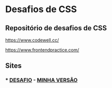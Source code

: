 # Desafios de CSS

## Repositório de desafios de CSS


https://www.codewell.cc/

https://www.frontendpractice.com/



## Sites


### * [DESAFIO](https://www.codewell.cc/challenges/web-developer-portfolio--617d4897a383e41090a3e46f) - [MINHA VERSÃO](http://quelvimbarreto.github.io/01/)
